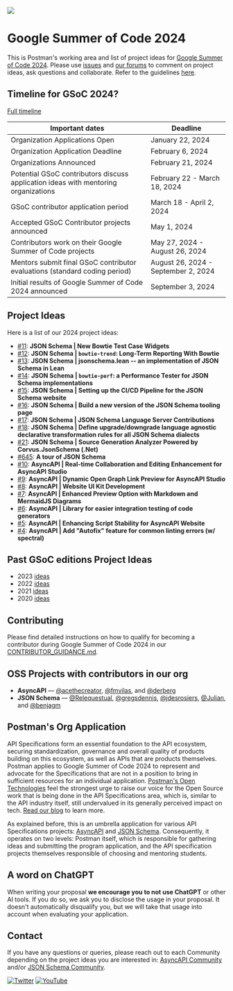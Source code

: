 ![](https://blog.postman.com/wp-content/uploads/2021/10/Google-Summer-of-Code-Postman-Blog-Projects.jpg)

# Google Summer of Code 2024
This is Postman's working area and list of project ideas for [Google Summer of Code 2024](https://summerofcode.withgoogle.com/). Please use [issues](#project-ideas) and [our forums](https://community.postman.com/c/open-technology/gsoc/42) to comment on project ideas, ask questions and collaborate. Refer to the guidelines [here](./CONTRIBUTOR_GUIDANCE.md).

## Timeline for GSoC 2024?
[Full timeline](https://developers.google.com/open-source/gsoc/timeline)

|Important dates | Deadline|
| ----- | ----- |
| Organization Applications Open | January 22, 2024|
| Organization Application Deadline | February 6, 2024 |
| Organizations Announced | February 21, 2024 |
| Potential GSoC contributors discuss application ideas with mentoring organizations | February 22 - March 18, 2024 |
| GSoC contributor application period | March 18 - April 2, 2024 |
| Accepted GSoC Contributor projects announced | May 1, 2024 |
| Contributors work on their Google Summer of Code projects | May 27, 2024 - August 26, 2024|
| Mentors submit final GSoC contributor evaluations (standard coding period) | August 26, 2024 - September 2, 2024|
| Initial results of Google Summer of Code 2024 announced | September 3, 2024 |

## Project Ideas
Here is a list of our 2024 project ideas:
- [#11](https://github.com/postman-open-technologies/gsoc-2024/issues/11): **JSON Schema | New Bowtie Test Case Widgets**
- [#12](https://github.com/postman-open-technologies/gsoc-2024/issues/12): **JSON Schema | `bowtie-trend`: Long-Term Reporting With Bowtie**
- [#13](https://github.com/postman-open-technologies/gsoc-2024/issues/13): **JSON Schema | jsonschema.lean -- an implementation of JSON Schema in Lean**
- [#14](https://github.com/postman-open-technologies/gsoc-2024/issues/14): **JSON Schema | `bowtie-perf`: a Performance Tester for JSON Schema implementations**
- [#15](https://github.com/postman-open-technologies/gsoc-2024/issues/15): **JSON Schema | Setting up the CI/CD Pipeline for the JSON Schema website**
- [#16](https://github.com/postman-open-technologies/gsoc-2024/issues/16): **JSON Schema | Build a new version of the JSON Schema tooling page**
- [#17](https://github.com/postman-open-technologies/gsoc-2024/issues/17): **JSON Schema | JSON Schema Language Server Contributions**
- [#18](https://github.com/postman-open-technologies/gsoc-2024/issues/18): **JSON Schema | Define upgrade/downgrade language agnostic declarative transformation rules for all JSON Schema dialects**
- [#21](https://github.com/postman-open-technologies/gsoc-2024/issues/21): **JSON Schema | Source Generation Analyzer Powered by Corvus.JsonSchema (.Net)**
- [#645](https://github.com/json-schema-org/community/issues/645): **A tour of JSON Schema**
- [#10](https://github.com/postman-open-technologies/gsoc-2024/issues/10): **AsyncAPI | Real-time Collaboration and Editing Enhancement for AsyncAPI Studio**
- [#9](https://github.com/postman-open-technologies/gsoc-2024/issues/9): **AsyncAPI | Dynamic Open Graph Link Preview for AsyncAPI Studio**
- [#8](https://github.com/postman-open-technologies/gsoc-2024/issues/8): **AsyncAPI | Website UI Kit Development**
- [#7](https://github.com/postman-open-technologies/gsoc-2024/issues/7): **AsyncAPI | Enhanced Preview Option with Markdown and MermaidJS Diagrams**
- [#6](https://github.com/postman-open-technologies/gsoc-2024/issues/6): **AsyncAPI | Library for easier integration testing of code generators**
- [#5](https://github.com/postman-open-technologies/gsoc-2024/issues/5): **AsyncAPI | Enhancing Script Stability for AsyncAPI Website**
- [#4](https://github.com/postman-open-technologies/gsoc-2024/issues/4): **AsyncAPI | Add "Autofix" feature for common linting errors (w/ spectral)**

## Past GSoC editions Project Ideas

- 2023 [ideas](https://github.com/postman-open-technologies/gsoc-2023)
- 2022 [ideas](https://github.com/postman-open-technologies/gsoc-2022)
- 2021 [ideas](https://github.com/postmanlabs/gsoc/blob/master/2021/Ideas.md)
- 2020 [ideas](https://github.com/postmanlabs/gsoc/blob/master/2020/IDEAS.md)

## Contributing
Please find detailed instructions on how to qualify for becoming a contributor during Google Summer of Code 2024 in our [CONTRIBUTOR_GUIDANCE.md](CONTRIBUTOR_GUIDANCE.md).

## OSS Projects with contributors in our org
- **AsyncAPI** — [@acethecreator](https://github.com/acethecreator), [@fmvilas](https://github.com/fmvilas), and [@derberg](https://github.com/derberg)
- **JSON Schema** — [@Relequestual](https://github.com/Relequestual), [@gregsdennis](https://github.com/gregsdennis), [@jdesrosiers](https://github.com/jdesrosiers), [@Julian](https://github.com/Julian), and [@benjagm](https://github.com/benjagm)

## Postman's Org Application

API Specifications form an essential foundation to the API ecosystem, securing standardization, governance and overall quality of products building on this ecosystem, as well as APIs that are products themselves. Postman applies to Google Summer of Code 2024 to represent and advocate for the Specifications that are not in a position to bring in sufficient resources for an individual application. [Postman's Open Technologies](https://blog.postman.com/announcing-postman-open-technologies/) feel the strongest urge to raise our voice for the Open Source work that is being done in the API Specifications area, which is, similar to the API industry itself, still undervalued in its generally perceived impact on tech. [Read our blog](https://blog.postman.com/join-postman-at-google-summer-of-code-2023/) to learn more.

As explained before, this is an umbrella application for various API Specifications projects: [AsyncAPI](https://github.com/asyncapi) and [JSON Schema](https://github.com/json-schema-org). Consequently, it operates on two levels: Postman itself, which is responsible for gathering ideas and submitting the program application, and the API specification projects themselves responsible of choosing and mentoring students.

## A word on ChatGPT

When writing your proposal **we encourage you to not use ChatGPT** or other AI tools. If you do so, we ask you to disclose the usage in your proposal. It doesn't automatically disqualify you, but we will take that usage into account when evaluating your application.

## Contact

If you have any questions or queries, please reach out to each Community depending on the project ideas you are interested in: [AsyncAPI Community](https://github.com/asyncapi) and/or [JSON Schema Community](https://github.com/json-schema-org).

[![Twitter](https://img.shields.io/badge/Twitter-%40getpostman-orange?logo=twitter&logoColor=white)](https://twitter.com/getpostman) [![YouTube](https://img.shields.io/badge/YouTube-%40postman-orange?logo=youtube)](https://www.youtube.com/c/postman)
